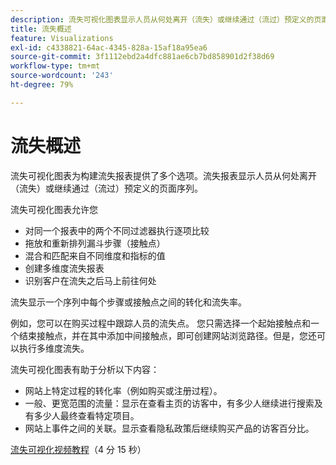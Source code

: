 ```yaml
---
description: 流失可视化图表显示人员从何处离开（流失）或继续通过（流过）预定义的页面序列。
title: 流失概述
feature: Visualizations
exl-id: c4338821-64ac-4345-828a-15af18a95ea6
source-git-commit: 3f1112ebd2a4dfc881ae6cb7bd858901d2f38d69
workflow-type: tm+mt
source-wordcount: '243'
ht-degree: 79%

---
```


# 流失概述

流失可视化图表为构建流失报表提供了多个选项。流失报表显示人员从何处离开（流失）或继续通过（流过）预定义的页面序列。

流失可视化图表允许您

* 对同一个报表中的两个不同过滤器执行逐项比较
* 拖放和重新排列漏斗步骤（接触点）
* 混合和匹配来自不同维度和指标的值
* 创建多维度流失报表
* 识别客户在流失之后马上前往何处

流失显示一个序列中每个步骤或接触点之间的转化和流失率。

例如，您可以在购买过程中跟踪人员的流失点。 您只需选择一个起始接触点和一个结束接触点，并在其中添加中间接触点，即可创建网站浏览路径。但是，您还可以执行多维度流失。

流失可视化图表有助于分析以下内容：

* 网站上特定过程的转化率（例如购买或注册过程）。
* 一般、更宽范围的流量：显示在查看主页的访客中，有多少人继续进行搜索及有多少人最终查看特定项目。
* 网站上事件之间的关联。显示查看隐私政策后继续购买产品的访客百分比。

[流失可视化视频教程](https://experienceleague.adobe.com/docs/analytics-learn/tutorials/analysis-workspace/analyzing-customer-journeys/fallout-visualization.html)（4 分 15 秒）

